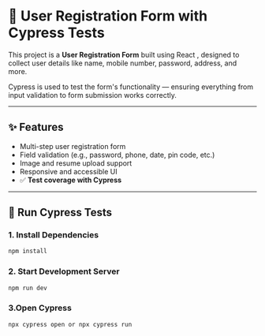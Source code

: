 # 🧾 User Registration Form with Cypress Tests

This project is a **User Registration Form** built using React , designed to collect user details like name, mobile number, password, address, and more.

Cypress is used to test the form's functionality — ensuring everything from input validation to form submission works correctly.

---

## ✨ Features

- Multi-step user registration form
- Field validation (e.g., password, phone, date, pin code, etc.)
- Image and resume upload support
- Responsive and accessible UI
- ✅ **Test coverage with Cypress**

---

## 🧪 Run Cypress Tests

### 1. Install Dependencies

```bash
npm install
```

### 2. Start Development Server

```bash
npm run dev
```

### 3.Open Cypress

```bash
npx cypress open or npx cypress run
```
